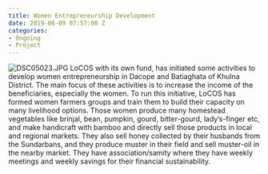 ```yaml
---
title: Women Entrepreneurship Development
date: 2019-06-09 07:57:00 Z
categories:
- Ongoing
- Project
---
```


![DSC05023.JPG](/uploads/DSC05023.JPG)
LoCOS with its own fund, has initiated some activities to develop women entrepreneurship in Dacope and Batiaghata of Khulna District. The main focus of these activities is to increase the income of the beneficiaries, especially the women. To run this initiative, LoCOS has formed women farmers groups and train them to build their capacity on many livelihood options. Those women produce many homestead vegetables like brinjal, bean, pumpkin, gourd, bitter-gourd, lady’s-finger etc, and make handicraft with bamboo and directly sell those products in local and regional markets. They also sell honey collected by their husbands from the Sundarbans, and they produce muster in their field and sell muster-oil in the nearby market. They have association/samity where they have weekly meetings and weekly savings for their financial sustainability.